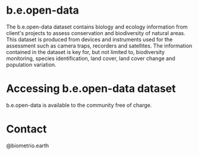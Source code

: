 # b.e.open-data

The b.e.open-data dataset contains biology and ecology information from client's projects to assess conservation and biodiversity of natural areas. This dataset is produced from devices and instruments used for the assessment such as camera traps, recorders and satellites. The information contained in the dataset is key for, but not limited to, biodiversity monitoring, species identification, land cover, land cover change and population variation.

# Accessing b.e.open-data dataset

b.e.open-data is available to the community free of charge.

# Contact

@biometrio.earth



